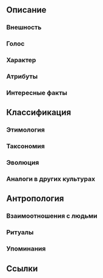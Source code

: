 ## Описание

### Внешность

### Голос

### Характер

### Атрибуты

### Интересные факты

## Классификация

### Этимология

### Таксономия

### Эволюция

### Аналоги в других культурах

## Антропология

### Взаимоотношения с людьми

### Ритуалы

### Упоминания

## Ссылки
